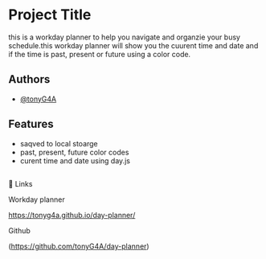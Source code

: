 
# Project Title

this is a workday planner to help you navigate and organzie your busy schedule.this workday planner will show you the cuurent time and date and if the time is past, present or future using a color code.

## Authors

- [@tonyG4A](https://github.com/tonyG4A)


## Features

- saqved to local stoarge
- past, present, future color codes
- curent time and date using day.js


## 
🔗 Links

Workday planner

https://tonyg4a.github.io/day-planner/

Github

(https://github.com/tonyG4A/day-planner)


